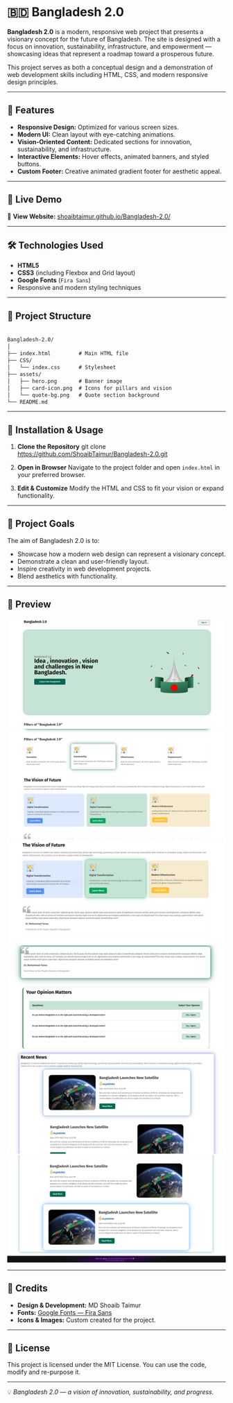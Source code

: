 # 🇧🇩 Bangladesh 2.0

**Bangladesh 2.0** is a modern, responsive web project that presents a visionary concept for the future of Bangladesh. The site is designed with a focus on innovation, sustainability, infrastructure, and empowerment — showcasing ideas that represent a roadmap toward a prosperous future.

This project serves as both a conceptual design and a demonstration of web development skills including HTML, CSS, and modern responsive design principles.

---

## 🌟 Features

- **Responsive Design:** Optimized for various screen sizes.
- **Modern UI:** Clean layout with eye-catching animations.
- **Vision-Oriented Content:** Dedicated sections for innovation, sustainability, and infrastructure.
- **Interactive Elements:** Hover effects, animated banners, and styled buttons.
- **Custom Footer:** Creative animated gradient footer for aesthetic appeal.

---

## 🚀 Live Demo

🔗 **View Website:** [shoaibtaimur.github.io/Bangladesh-2.0/](https://shoaibtaimur.github.io/bangladesh-2.0/)

---

## 🛠️ Technologies Used

- **HTML5**
- **CSS3** (including Flexbox and Grid layout)
- **Google Fonts** (`Fira Sans`)
- Responsive and modern styling techniques

---

## 📂 Project Structure

```

Bangladesh-2.0/
│
├── index.html         # Main HTML file
├── CSS/
│   └── index.css      # Stylesheet
├── assets/
│   ├── hero.png       # Banner image
│   ├── card-icon.png  # Icons for pillars and vision
│   └── quote-bg.png   # Quote section background
└── README.md

```

---

## 🚀 Installation & Usage

1. **Clone the Repository**
   git clone https://github.com/ShoaibTaimur/Bangladesh-2.0.git

2. **Open in Browser**
   Navigate to the project folder and open `index.html` in your preferred browser.

3. **Edit & Customize**
   Modify the HTML and CSS to fit your vision or expand functionality.

---

## 🎯 Project Goals

The aim of Bangladesh 2.0 is to:

- Showcase how a modern web design can represent a visionary concept.
- Demonstrate a clean and user-friendly layout.
- Inspire creativity in web development projects.
- Blend aesthetics with functionality.

---

## 📸 Preview

![Screenshot of Bangladesh 2.0](assets/1.png)
![Screenshot of Bangladesh 2.0](assets/2.png)
![Screenshot of Bangladesh 2.0](assets/3.png)
![Screenshot of Bangladesh 2.0](assets/4.png)
![Screenshot of Bangladesh 2.0](assets/5.png)
![Screenshot of Bangladesh 2.0](assets/6.png)

---

## 📜 Credits

- **Design & Development:** MD Shoaib Taimur
- **Fonts:** [Google Fonts — Fira Sans](https://fonts.google.com/specimen/Fira+Sans)
- **Icons & Images:** Custom created for the project.

---

## 📌 License

This project is licensed under the MIT License. You can use the code, modify and re-purpose it.

---

💡 _Bangladesh 2.0 — a vision of innovation, sustainability, and progress._
